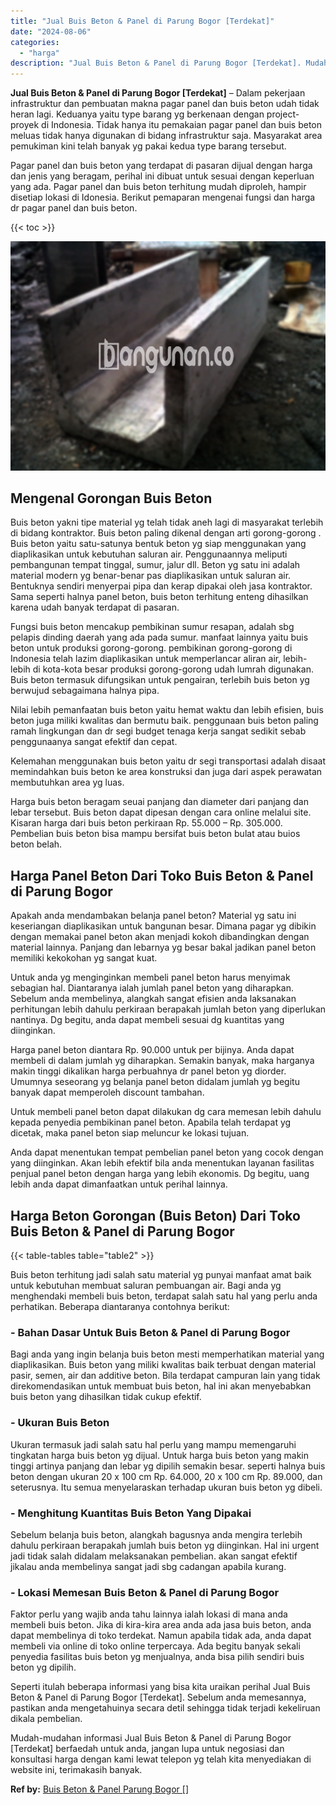 ```yaml
---
title: "Jual Buis Beton & Panel di Parung Bogor [Terdekat]"
date: "2024-08-06"
categories: 
  - "harga"
description: "Jual Buis Beton & Panel di Parung Bogor [Terdekat]. Mudah-mudahan informasi Jual Buis Beton & Panel di Parung Bogor [Terdekat] berfaedah untuk anda, jangan..."
---
```


**Jual Buis Beton & Panel di Parung Bogor \[Terdekat\]** – Dalam pekerjaan infrastruktur dan pembuatan makna pagar panel dan buis beton udah tidak heran lagi. Keduanya yaitu type barang yg berkenaan dengan project-proyek di Indonesia. Tidak hanya itu pemakaian pagar panel dan buis beton meluas tidak hanya digunakan di bidang infrastruktur saja. Masyarakat area pemukiman kini telah banyak yg pakai kedua type barang tersebut.

Pagar panel dan buis beton yang terdapat di pasaran dijual dengan harga dan jenis yang beragam, perihal ini dibuat untuk sesuai dengan keperluan yang ada. Pagar panel dan buis beton terhitung mudah diproleh, hampir disetiap lokasi di Idonesia. Berikut pemaparan mengenai fungsi dan harga dr pagar panel dan buis beton.

{{< toc >}}

![Jual Buis Beton & Panel di Parung Bogor [Terdekat]](/images/jual-panel-buis-beton-murah-34.png)

## Mengenal Gorongan Buis Beton

Buis beton yakni tipe material yg telah tidak aneh lagi di masyarakat terlebih di bidang kontraktor. Buis beton paling dikenal dengan arti gorong-gorong . Buis beton yaitu satu-satunya bentuk beton yg siap menggunakan yang diaplikasikan untuk kebutuhan saluran air. Penggunaannya meliputi pembangunan tempat tinggal, sumur, jalur dll. Beton yg satu ini adalah material modern yg benar-benar pas diaplikasikan untuk saluran air. Bentuknya sendiri menyerpai pipa dan kerap dipakai oleh jasa kontraktor. Sama seperti halnya panel beton, buis beton terhitung enteng dihasilkan karena udah banyak terdapat di pasaran.

Fungsi buis beton mencakup pembikinan sumur resapan, adalah sbg pelapis dinding daerah yang ada pada sumur. manfaat lainnya yaitu buis beton untuk produksi gorong-gorong. pembikinan gorong-gorong di Indonesia telah lazim diaplikasikan untuk memperlancar aliran air, lebih-lebih di kota-kota besar produksi gorong-gorong udah lumrah digunakan. Buis beton termasuk difungsikan untuk pengairan, terlebih buis beton yg berwujud sebagaimana halnya pipa.

Nilai lebih pemanfaatan buis beton yaitu hemat waktu dan lebih efisien, buis beton juga miliki kwalitas dan bermutu baik. penggunaan buis beton paling ramah lingkungan dan dr segi budget tenaga kerja sangat sedikit sebab penggunaanya sangat efektif dan cepat.

Kelemahan menggunakan buis beton yaitu dr segi transportasi adalah disaat memindahkan buis beton ke area konstruksi dan juga dari aspek perawatan membutuhkan area yg luas.

Harga buis beton beragam seuai panjang dan diameter dari panjang dan lebar tersebut. Buis beton dapat dipesan dengan cara online melalui site. Kisaran harga dari buis beton perkiraan Rp. 55.000 – Rp. 305.000. Pembelian buis beton bisa mampu bersifat buis beton bulat atau buios beton belah.

## Harga Panel Beton Dari Toko Buis Beton & Panel di Parung Bogor

Apakah anda mendambakan belanja panel beton? Material yg satu ini keseriangan diaplikasikan untuk bangunan besar. Dimana pagar yg dibikin dengan memakai panel beton akan menjadi kokoh dibandingkan dengan material lainnya. Panjang dan lebarnya yg besar bakal jadikan panel beton memiliki kekokohan yg sangat kuat.

Untuk anda yg menginginkan membeli panel beton harus menyimak sebagian hal. Diantaranya ialah jumlah panel beton yang diharapkan. Sebelum anda membelinya, alangkah sangat efisien anda laksanakan perhitungan lebih dahulu perkiraan berapakah jumlah beton yang diperlukan nantinya. Dg begitu, anda dapat membeli sesuai dg kuantitas yang diinginkan.

Harga panel beton diantara Rp. 90.000 untuk per bijinya. Anda dapat membeli di dalam jumlah yg diharapkan. Semakin banyak, maka harganya makin tinggi dikalikan harga perbuahnya dr panel beton yg diorder. Umumnya seseorang yg belanja panel beton didalam jumlah yg begitu banyak dapat memperoleh discount tambahan.

Untuk membeli panel beton dapat dilakukan dg cara memesan lebih dahulu kepada penyedia pembikinan panel beton. Apabila telah terdapat yg dicetak, maka panel beton siap meluncur ke lokasi tujuan.

Anda dapat menentukan tempat pembelian panel beton yang cocok dengan yang diinginkan. Akan lebih efektif bila anda menentukan layanan fasilitas penjual panel beton dengan harga yang lebih ekonomis. Dg begitu, uang lebih anda dapat dimanfaatkan untuk perihal lainnya.

## Harga Beton Gorongan (Buis Beton) Dari Toko Buis Beton & Panel di Parung Bogor

{{< table-tables table="table2" >}}

Buis beton terhitung jadi salah satu material yg punyai manfaat amat baik untuk kebutuhan membuat saluran pembuangan air. Bagi anda yg menghendaki membeli buis beton, terdapat salah satu hal yang perlu anda perhatikan. Beberapa diantaranya contohnya berikut:

### \- Bahan Dasar Untuk Buis Beton & Panel di Parung Bogor

Bagi anda yang ingin belanja buis beton mesti memperhatikan material yang diaplikasikan. Buis beton yang miliki kwalitas baik terbuat dengan material pasir, semen, air dan additive beton. Bila terdapat campuran lain yang tidak direkomendasikan untuk membuat buis beton, hal ini akan menyebabkan buis beton yang dihasilkan tidak cukup efektif.

### \- Ukuran Buis Beton

Ukuran termasuk jadi salah satu hal perlu yang mampu memengaruhi tingkatan harga buis beton yg dijual. Untuk harga buis beton yang makin tinggi artinya panjang dan lebar yg dipilih semakin besar. seperti halnya buis beton dengan ukuran 20 x 100 cm Rp. 64.000, 20 x 100 cm Rp. 89.000, dan seterusnya. Itu semua menyelaraskan terhadap ukuran buis beton yg dibeli.

### \- Menghitung Kuantitas Buis Beton Yang Dipakai

Sebelum belanja buis beton, alangkah bagusnya anda mengira terlebih dahulu perkiraan berapakah jumlah buis beton yg diinginkan. Hal ini urgent jadi tidak salah didalam melaksanakan pembelian. akan sangat efektif jikalau anda membelinya sangat jadi sbg cadangan apabila kurang.

### \- Lokasi Memesan Buis Beton & Panel di Parung Bogor

Faktor perlu yang wajib anda tahu lainnya ialah lokasi di mana anda membeli buis beton. Jika di kira-kira area anda ada jasa buis beton, anda dapat membelinya di toko terdekat. Namun apabila tidak ada, anda dapat membeli via online di toko online terpercaya. Ada begitu banyak sekali penyedia fasilitas buis beton yg menjualnya, anda bisa pilih sendiri buis beton yg dipilih.

Seperti itulah beberapa informasi yang bisa kita uraikan perihal Jual Buis Beton & Panel di Parung Bogor \[Terdekat\]. Sebelum anda memesannya, pastikan anda mengetahuinya secara detil sehingga tidak terjadi kekeliruan dikala pembelian.

Mudah-mudahan informasi Jual Buis Beton & Panel di Parung Bogor \[Terdekat\] berfaedah untuk anda, jangan lupa untuk negosiasi dan konsultasi harga dengan kami lewat telepon yg telah kita menyediakan di website ini, terimakasih banyak.

**Ref by:** [Buis Beton & Panel Parung Bogor []](https://id.wikipedia.org/wiki/Buis)
